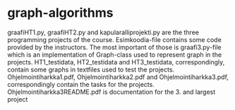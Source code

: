 # graph-algorithms
graafiHT1.py, graafiHT2.py and kapularalliprojekti.py are the three programming projects of the course. Esimkoodia-file contains some code provided by the instructors. The most important of those is graafi3.py-file which is an implementation of Graph-class used to represent graph in the projects. HT1_testidata, HT2_testidata and HT3_testidata, correspondingly, contain some graphs in textfiles used to test the projects. Ohjelmointiharkka1.pdf, Ohjelmointiharkka2.pdf and Ohjelmointiharkka3.pdf, correspondingly contain the tasks for the projects. Ohjelmointiharkka3README.pdf is documentation for the 3. and largest project
